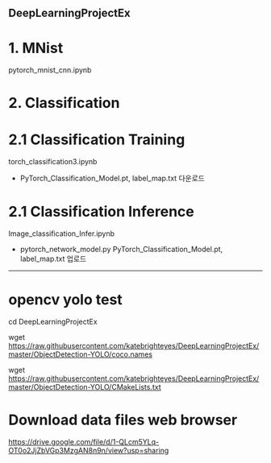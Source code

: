## DeepLearningProjectEx

# 1. MNist

pytorch_mnist_cnn.ipynb

# 2. Classification

# 2.1 Classification Training 

torch_classification3.ipynb

- PyTorch_Classification_Model.pt, label_map.txt 다운로드

# 2.1 Classification Inference 

Image_classification_Infer.ipynb

- pytorch_network_model.py PyTorch_Classification_Model.pt, label_map.txt 업로드


--------------------------------------------------------------

# opencv yolo test 

cd DeepLearningProjectEx

wget https://raw.githubusercontent.com/katebrighteyes/DeepLearningProjectEx/master/ObjectDetection-YOLO/coco.names

wget https://raw.githubusercontent.com/katebrighteyes/DeepLearningProjectEx/master/ObjectDetection-YOLO/CMakeLists.txt

# Download data files web browser

https://drive.google.com/file/d/1-QLcm5YLq-OT0o2JjZbVGp3MzgAN8n9n/view?usp=sharing




